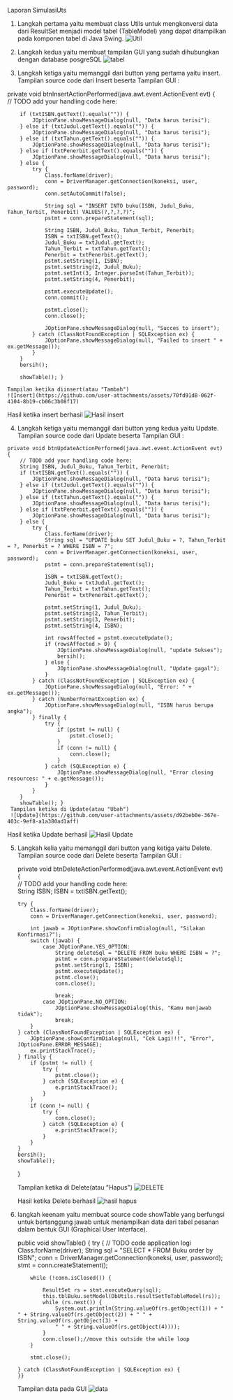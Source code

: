 Laporan SimulasiUts
1. Langkah pertama yaitu membuat class Utils untuk mengkonversi data dari ResultSet menjadi model tabel (TableModel)
yang dapat ditampilkan pada komponen tabel di Java Swing.
![Util](https://github.com/user-attachments/assets/613b1148-3e22-4c0f-a8cf-f3c07b82442c)

3. Langkah kedua yaitu  membuat tampilan GUI yang sudah dihubungkan dengan database posgreSQL
![tabel](https://github.com/user-attachments/assets/5e8968cd-193f-4930-b46a-d0475e15cf76)

5.  Langkah ketiga yaitu memanggil dari button yang pertama yaitu insert.
   Tampilan source code dari Insert beserta Tampilan GUI :
   
   private void btnInsertActionPerformed(java.awt.event.ActionEvent evt) {                                          
        // TODO add your handling code here:
    
        if (txtISBN.getText().equals("")) {
            JOptionPane.showMessageDialog(null, "Data harus terisi");
        } else if (txtJudul.getText().equals("")) {
            JOptionPane.showMessageDialog(null, "Data harus terisi");
        } else if (txtTahun.getText().equals("")) {
            JOptionPane.showMessageDialog(null, "Data harus terisi");
        } else if (txtPenerbit.getText().equals("")) {
            JOptionPane.showMessageDialog(null, "Data harus terisi");
        } else {
            try {
                Class.forName(driver);
                conn = DriverManager.getConnection(koneksi, user, password);
                conn.setAutoCommit(false);

                String sql = "INSERT INTO buku(ISBN, Judul_Buku, Tahun_Terbit, Penerbit) VALUES(?,?,?,?)";
                pstmt = conn.prepareStatement(sql);

                String ISBN, Judul_Buku, Tahun_Terbit, Penerbit;
                ISBN = txtISBN.getText();
                Judul_Buku = txtJudul.getText();
                Tahun_Terbit = txtTahun.getText();
                Penerbit = txtPenerbit.getText();
                pstmt.setString(1, ISBN);
                pstmt.setString(2, Judul_Buku);
                pstmt.setInt(3, Integer.parseInt(Tahun_Terbit));
                pstmt.setString(4, Penerbit);

                pstmt.executeUpdate();
                conn.commit();

                pstmt.close();
                conn.close();

                JOptionPane.showMessageDialog(null, "Succes to insert");
            } catch (ClassNotFoundException | SQLException ex) {
                JOptionPane.showMessageDialog(null, "Failed to insert " + ex.getMessage());
            }
        }
        bersih();

        showTable(); }
                              
    Tampilan ketika diinsert(atau "Tambah")
    ![Insert](https://github.com/user-attachments/assets/70fd91d8-062f-4104-8b19-cb06c3b08f17)
Hasil ketika insert berhasil
![Hasil insert](https://github.com/user-attachments/assets/87844b32-edf1-480f-b563-e6e87746b2d6)

   4. Langkah ketiga yaitu memanggil dari button yang kedua yaitu Update.
   Tampilan source code dari Update beserta Tampilan GUI :

    private void btnUpdateActionPerformed(java.awt.event.ActionEvent evt) {                                          
        // TODO add your handling code here:
        String ISBN, Judul_Buku, Tahun_Terbit, Penerbit;
        if (txtISBN.getText().equals("")) {
            JOptionPane.showMessageDialog(null, "Data harus terisi");
        } else if (txtJudul.getText().equals("")) {
            JOptionPane.showMessageDialog(null, "Data harus terisi");
        } else if (txtTahun.getText().equals("")) {
            JOptionPane.showMessageDialog(null, "Data harus terisi");
        } else if (txtPenerbit.getText().equals("")) {
            JOptionPane.showMessageDialog(null, "Data harus terisi");
        } else {
            try {
                Class.forName(driver);
                String sql = "UPDATE buku SET Judul_Buku = ?, Tahun_Terbit = ?, Penerbit = ? WHERE ISBN = ?";
                conn = DriverManager.getConnection(koneksi, user, password);
                pstmt = conn.prepareStatement(sql);

                ISBN = txtISBN.getText();
                Judul_Buku = txtJudul.getText();
                Tahun_Terbit = txtTahun.getText();
                Penerbit = txtPenerbit.getText();

                pstmt.setString(1, Judul_Buku); 
                pstmt.setString(2, Tahun_Terbit); 
                pstmt.setString(3, Penerbit);
                pstmt.setString(4, ISBN);

                int rowsAffected = pstmt.executeUpdate();
                if (rowsAffected > 0) {
                    JOptionPane.showMessageDialog(null, "update Sukses");
                    bersih();
                } else {
                    JOptionPane.showMessageDialog(null, "Update gagal");
                }
            } catch (ClassNotFoundException | SQLException ex) {
                JOptionPane.showMessageDialog(null, "Error: " + ex.getMessage());
            } catch (NumberFormatException ex) {
                JOptionPane.showMessageDialog(null, "ISBN harus berupa angka");
            } finally {
                try {
                    if (pstmt != null) {
                        pstmt.close();
                    }
                    if (conn != null) {
                        conn.close();
                    }
                } catch (SQLException e) {
                    JOptionPane.showMessageDialog(null, "Error closing resources: " + e.getMessage());
                }
            }
        }
        showTable(); }                           
     Tampilan ketika di Update(atau "Ubah")
     ![Update](https://github.com/user-attachments/assets/d92beb0e-367e-403c-9ef8-a1a380ad1aff)
Hasil ketika Update berhasil
![Hasil Update](https://github.com/user-attachments/assets/816fc6a8-2cd2-4855-a969-9aa9121332eb)

 5. Langkah kelia yaitu memanggil dari button yang ketiga yaitu Delete.
   Tampilan source code dari Delete beserta Tampilan GUI :

     private void btnDeleteActionPerformed(java.awt.event.ActionEvent evt) {                                          
        // TODO add your handling code here:                             
        String ISBN;
        ISBN = txtISBN.getText();

        try {
            Class.forName(driver);
            conn = DriverManager.getConnection(koneksi, user, password);

            int jawab = JOptionPane.showConfirmDialog(null, "Silakan Konfirmasi?");
            switch (jawab) {
                case JOptionPane.YES_OPTION:
                    String deleteSql = "DELETE FROM buku WHERE ISBN = ?";
                    pstmt = conn.prepareStatement(deleteSql);
                    pstmt.setString(1, ISBN);
                    pstmt.executeUpdate();
                    pstmt.close();
                    conn.close();

                    break;
                case JOptionPane.NO_OPTION:
                    JOptionPane.showMessageDialog(this, "Kamu menjawab tidak");
                    break;
            }
        } catch (ClassNotFoundException | SQLException ex) {
            JOptionPane.showConfirmDialog(null, "Cek Lagi!!!", "Error", JOptionPane.ERROR_MESSAGE);
            ex.printStackTrace();
        } finally {
            if (pstmt != null) {
                try {
                    pstmt.close();
                } catch (SQLException e) {
                    e.printStackTrace();
                }
            }
            if (conn != null) {
                try {
                    conn.close();
                } catch (SQLException e) {
                    e.printStackTrace();
                }
            }
        }
        bersih();
        showTable();                 
    }

    Tampilan ketika di Delete(atau "Hapus")
    ![DELETE](https://github.com/user-attachments/assets/1e5a842d-2821-458c-8ae3-c76a944ec674)

    Hasil ketika Delete berhasil
    ![hasil hapus](https://github.com/user-attachments/assets/82c183fb-8f7d-4267-b9ab-eb9c80e6ee95)

 6. langkah keenam yaitu membuat source code showTable yang berfungsi untuk bertanggung jawab untuk menampilkan
    data dari tabel pesanan dalam bentuk GUI (Graphical User Interface).

    public void showTable() {
        try {
            // TODO code application logi
            Class.forName(driver);
            String sql = "SELECT * FROM Buku order by ISBN";
            conn = DriverManager.getConnection(koneksi, user, password);
            stmt = conn.createStatement();

            while (!conn.isClosed()) {

                ResultSet rs = stmt.executeQuery(sql);
                this.tblBuku.setModel(DbUtils.resultSetToTableModel(rs));
                while (rs.next()) {
                    System.out.println(String.valueOf(rs.getObject(1)) + " " + String.valueOf(rs.getObject(2)) + " " + String.valueOf(rs.getObject(3) +
                    " " + String.valueOf(rs.getObject(4))));
                }
                conn.close();//move this outside the while loop
            }

            stmt.close();

        } catch (ClassNotFoundException | SQLException ex) { 
        }}

    
       Tampilan data pada GUI
        ![data](https://github.com/user-attachments/assets/881ce7a3-d6af-4a89-9f2a-6f5aedd9f9d3)


